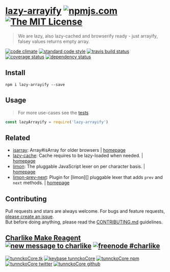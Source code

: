 # [lazy-arrayify][author-www-url] [![npmjs.com][npmjs-img]][npmjs-url] [![The MIT License][license-img]][license-url] 

> We are lazy, also lazy-cached and browserify ready - just arrayify, falsey values returns empty array.

[![code climate][codeclimate-img]][codeclimate-url] [![standard code style][standard-img]][standard-url] [![travis build status][travis-img]][travis-url] [![coverage status][coveralls-img]][coveralls-url] [![dependency status][david-img]][david-url]

## Install
```
npm i lazy-arrayify --save
```

## Usage
> For more use-cases see the [tests](./test.js)

```js
const lazyArrayify = require('lazy-arrayify')
```

## Related
* [isarray](https://www.npmjs.com/package/isarray): Array#isArray for older browsers | [homepage](https://github.com/juliangruber/isarray)
* [lazy-cache](https://www.npmjs.com/package/lazy-cache): Cache requires to be lazy-loaded when needed. | [homepage](https://github.com/jonschlinkert/lazy-cache)
* [limon](https://www.npmjs.com/package/limon): The pluggable JavaScript lexer on per character basis. | [homepage](https://github.com/limonjs/limon)
* [limon-prev-next](https://www.npmjs.com/package/limon-prev-next): Plugin for [limon][] pluggable lexer that adds `prev` and `next` methods. | [homepage](https://github.com/limonjs/limon-prev-next)

## Contributing
Pull requests and stars are always welcome. For bugs and feature requests, [please create an issue](https://github.com/tunnckoCore/lazy-arrayify/issues/new).  
But before doing anything, please read the [CONTRIBUTING.md](./CONTRIBUTING.md) guidelines.

## [Charlike Make Reagent](http://j.mp/1stW47C) [![new message to charlike][new-message-img]][new-message-url] [![freenode #charlike][freenode-img]][freenode-url]

[![tunnckoCore.tk][author-www-img]][author-www-url] [![keybase tunnckoCore][keybase-img]][keybase-url] [![tunnckoCore npm][author-npm-img]][author-npm-url] [![tunnckoCore twitter][author-twitter-img]][author-twitter-url] [![tunnckoCore github][author-github-img]][author-github-url]

[isarray]: https://github.com/juliangruber/isarray
[lazy-cache]: https://github.com/jonschlinkert/lazy-cache

[npmjs-url]: https://www.npmjs.com/package/lazy-arrayify
[npmjs-img]: https://img.shields.io/npm/v/lazy-arrayify.svg?label=lazy-arrayify

[license-url]: https://github.com/tunnckoCore/lazy-arrayify/blob/master/LICENSE
[license-img]: https://img.shields.io/badge/license-MIT-blue.svg

[codeclimate-url]: https://codeclimate.com/github/tunnckoCore/lazy-arrayify
[codeclimate-img]: https://img.shields.io/codeclimate/github/tunnckoCore/lazy-arrayify.svg

[travis-url]: https://travis-ci.org/tunnckoCore/lazy-arrayify
[travis-img]: https://img.shields.io/travis/tunnckoCore/lazy-arrayify/master.svg

[coveralls-url]: https://coveralls.io/r/tunnckoCore/lazy-arrayify
[coveralls-img]: https://img.shields.io/coveralls/tunnckoCore/lazy-arrayify.svg

[david-url]: https://david-dm.org/tunnckoCore/lazy-arrayify
[david-img]: https://img.shields.io/david/tunnckoCore/lazy-arrayify.svg

[standard-url]: https://github.com/feross/standard
[standard-img]: https://img.shields.io/badge/code%20style-standard-brightgreen.svg

[author-www-url]: http://www.tunnckocore.tk
[author-www-img]: https://img.shields.io/badge/www-tunnckocore.tk-fe7d37.svg

[keybase-url]: https://keybase.io/tunnckocore
[keybase-img]: https://img.shields.io/badge/keybase-tunnckocore-8a7967.svg

[author-npm-url]: https://www.npmjs.com/~tunnckocore
[author-npm-img]: https://img.shields.io/badge/npm-~tunnckocore-cb3837.svg

[author-twitter-url]: https://twitter.com/tunnckoCore
[author-twitter-img]: https://img.shields.io/badge/twitter-@tunnckoCore-55acee.svg

[author-github-url]: https://github.com/tunnckoCore
[author-github-img]: https://img.shields.io/badge/github-@tunnckoCore-4183c4.svg

[freenode-url]: http://webchat.freenode.net/?channels=charlike
[freenode-img]: https://img.shields.io/badge/freenode-%23charlike-5654a4.svg

[new-message-url]: https://github.com/tunnckoCore/ama
[new-message-img]: https://img.shields.io/badge/ask%20me-anything-green.svg

